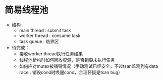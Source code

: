 # 简易线程池

- 结构
  - main thread : submit task
  - worker thread : consume task
  - task queue : 临界区
- 待完成：
  - 接收worker thread执行任务结果
  - 线程池析构时如何回收资源，是否销毁未执行任务
  - 如何应对mutex被销毁情况（手动测试已经安全，不过tsan监测到有data race : 销毁cond时唤醒cond，合理怀疑是tsan bug）